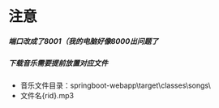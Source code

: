 # 注意

##### 端口改成了8001（我的电脑好像8000出问题了

##### 下载音乐需要提前放置对应文件

- 音乐文件目录：springboot-webapp\target\classes\songs\
- 文件名{rid}.mp3